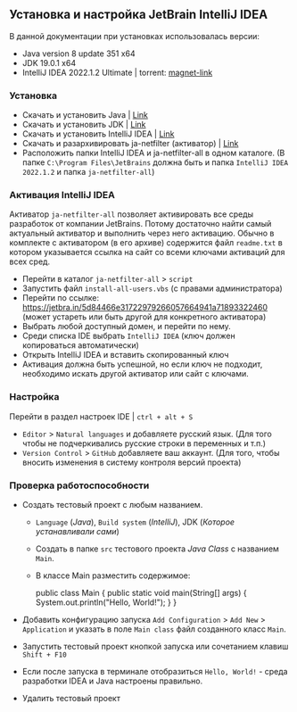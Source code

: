 ## Установка и настройка JetBrain IntelliJ IDEA
В данной документации при установках использовалась версии:
- Java version 8 update 351 x64
- JDK 19.0.1 x64
- IntelliJ IDEA 2022.1.2 Ultimate | torrent: [magnet-link](magnet:?xt=urn:btih:9E7F9BEC6CEC3006D32478DFF69FA034487D2B6C&tr=http%3A%2F%2Fbt2.t-ru.org%2Fann%3Fmagnet&dn=JetBrains%20IntelliJ%20IDEA%20Ultimate%202022.1.2%20x64%20%5B2022%2C%20ENG%5D) 

### Установка
- Скачать и установить Java | [Link](https://www.java.com/ru/download/manual.jsp)
- Скачать и установить JDK | [Link](https://www.oracle.com/java/technologies/downloads/)
- Скачать и установить IntelliJ IDEA | [Link](https://www.jetbrains.com/idea/download/)
- Скачать и разархивировать ja-netfilter (активатор) | [Link](https://mega.nz/file/ST4SXL6T#bCNSYo9hCBYNPkYfk3VB9bP0U4QC1zB9-dOOYq8Vjss)
- Расположить папки IntelliJ IDEA и ja-netfilter-all в одном каталоге.
  (В папке `C:\Program Files\JetBrains` должна быть и папка `IntelliJ IDEA 2022.1.2` и папка `ja-netfilter-all`)

### Активация IntelliJ IDEA
Активатор `ja-netfilter-all` позволяет активировать все среды разработок от компании JetBrains.
Потому достаточно найти самый актуальный активатор и выполнить через него активацию.
Обычно в комплекте с активатором (в его архиве) содержится файл `readme.txt` в котором указывается ссылка на сайт со всеми ключами активаций для всех сред.

  - Перейти в каталог `ja-netfilter-all` > `script`
  - Запустить файл `install-all-users.vbs` (с правами администратора)
  - Перейти по ссылке: https://jetbra.in/5d84466e31722979266057664941a71893322460 (может устареть или быть другой для конкретного активатора)
  - Выбрать любой доступный домен, и перейти по нему.
  - Среди списка IDE выбрать `IntelliJ IDEA` (ключ должен копироваться автоматически)
  - Открыть IntelliJ IDEA и вставить скопированный ключ
  - Активация должна быть успешной, но если ключ не подходит, необходимо искать другой активатор или сайт с ключами.

### Настройка
Перейти в раздел настроек IDE | `ctrl + alt + S`

- `Editor` > `Natural languages` и добавляете русский язык. (Для того чтобы не подчеркивались русские строки в переменных и т.п.)
- `Version Control` > `GitHub` добавляете ваш аккаунт. (Для того, чтобы вносить изменения в систему контроля версий проекта)

### Проверка работоспособности

- Создать тестовый проект с любым названием.
  - `Language` (_Java_), `Build system` (_IntelliJ_), JDK (_Которое устанавливали сами_)
  - Создать в папке `src` тестового проекта _Java Class_ c названием `Main`.
  - В классе Main разместить содержимое:

  
    public class Main {
        public static void main(String[] args) {
            System.out.println("Hello, World!");
        }
    }

- Добавить конфигурацию запуска `Add Configuration` > `Add New` > `Application` 
  и указать в поле `Main class` файл созданного класс `Main`.
- Запустить тестовый проект кнопкой запуска или сочетанием клавиш `Shift + F10`
- Если после запуска в терминале отобразиться `Hello, World!` - среда разработки IDEA и Java настроены правильно.
- Удалить тестовый проект
